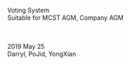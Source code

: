 Voting System<br>
Suitable for MCST AGM, Company AGM

<br>
<br>
2019 May 25<br>
Darryl, PoJid, YongXian
